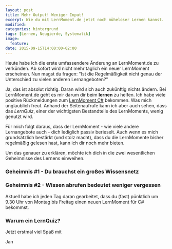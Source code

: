 ```yaml
---
layout: post
title: Mehr Output! Weniger Input!
excerpt: Wie du mit LernMoment.de jetzt noch müheloser Lernen kannst.
modified:
categories: hintergrund
tags: [Lernen, Neugierde, Systematik]
image:
  feature: 
date: 2015-09-15T14:00:00+02:00
---
```


Heute habe ich die erste umfassendere Änderung an LernMoment.de zu verkünden. Ab sofort wird nicht mehr täglich ein neuer LernMoment erscheinen. Nun magst du fragen: "Ist die Regelmäßigkeit nicht genau der Unterschied zu vielen anderen Lernangeboten?"

Ja, das ist absolut richtig. Daran wird sich auch zukünftig nichts ändern. Bei LernMoment.de geht es mir darum dir beim **lernen** zu helfen. Ich habe viele positive Rückmeldungen zum [LernMoment C#](/csharp-programmieren/) bekommen. Was mich unglaublich freut. Anhand der Seitenaufrufe kann ich aber auch sehen, dass das *LernQuiz*, einer der wichtigsten Bestandteile des LernMoments, wenig genutzt wird.

Für mich folgt daraus, dass der LernMoment - wie viele andere Lernangebote auch - dich lediglich passiv berieselt. Auch wenn es mich grundsätzlich bestärkt (und stolz macht), dass du die LernMomente bisher regelmäßig gelesen hast, kann ich dir noch mehr bieten.

Um das genauer zu erklären, möchte ich dich in die zwei wesentlichen Geheimnisse des Lernens einweihen.

### Geheimnis \#1 - Du brauchst ein großes Wissensnetz

### Geheimnis \#2 - Wissen abrufen bedeutet weniger vergessen


Aktuell habe ich jeden Tag daran gearbeitet, dass du (fast) pünktlich um 9.30 Uhr von Montag bis Freitag einen neuen LernMoment für C# bekommst.

### Warum ein LernQuiz?

Jetzt erstmal viel Spaß mit

Jan
